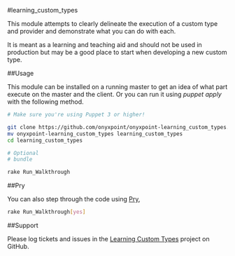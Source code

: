 #learning_custom_types

This module attempts to clearly delineate the execution of a custom type and
provider and demonstrate what you can do with each.

It is meant as a learning and teaching aid and should not be used in production
but may be a good place to start when developing a new custom type.

##Usage

This module can be installed on a running master to get an idea of what part
execute on the master and the client. Or you can run it using *puppet apply*
with the following method.

```bash
# Make sure you're using Puppet 3 or higher!

git clone https://github.com/onyxpoint/onyxpoint-learning_custom_types.git
mv onyxpoint-learning_custom_types learning_custom_types
cd learning_custom_types

# Optional
# bundle

rake Run_Walkthrough
```

##Pry

You can also step through the code using [Pry](https://github.com/pry/pry),

```bash
rake Run_Walkthrough[yes]
```

##Support

Please log tickets and issues in the
[Learning Custom Types](https://github.com/onyxpoint/puppet_modules/learning_custom_types)
project on GitHub.

